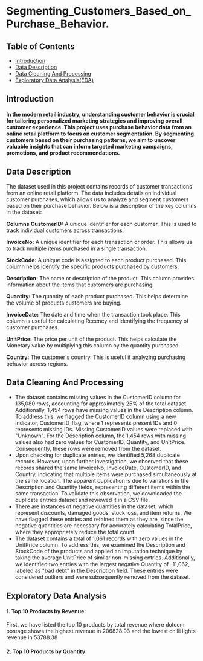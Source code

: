 # Segmenting_Customers_Based_on_Purchase_Behavior.

## Table of Contents
- [Introduction](#Introduction)
- [Data Description](#Data-Description)
- [Data Cleaning And Processing](#Data_Clening_And_Processing)
- [Exploratory Data Analysis(EDA)](#Exploratory_Data_Analysis)

## Introduction
#### In the modern retail industry, understanding customer behavior is crucial for tailoring personalized marketing strategies and improving overall customer experience. This project uses purchase behavior data from an online retail platform to focus on customer segmentation. By segmenting customers based on their purchasing patterns, we aim to uncover valuable insights that can inform targeted marketing campaigns, promotions, and product recommendations.

## Data Description
The dataset used in this project contains records of customer transactions from an online retail platform. The data includes details on individual customer purchases, which allows us to analyze and segment customers based on their purchase behavior. Below is a description of the key columns in the dataset:

**Columns**
**CustomerID:** A unique identifier for each customer. This is used to track individual customers across transactions.

**InvoiceNo:** A unique identifier for each transaction or order. This allows us to track multiple items purchased in a single transaction.

**StockCode:** A unique code is assigned to each product purchased. This column helps identify the specific products purchased by customers.

**Description:** The name or description of the product. This column provides information about the items that customers are purchasing.

**Quantity:** The quantity of each product purchased. This helps determine the volume of products customers are buying.

**InvoiceDate:** The date and time when the transaction took place. This column is useful for calculating Recency and identifying the frequency of customer purchases.

**UnitPrice:** The price per unit of the product. This helps calculate the Monetary value by multiplying this column by the quantity purchased.

**Country:** The customer's country. This is useful if analyzing purchasing behavior across regions.

## Data Cleaning And Processing
- The dataset contains missing values in the CustomerID column for 135,080 rows, accounting for approximately 25% of the total dataset. Additionally, 1,454 rows have missing values in the Description column. To address this, we flagged the CustomerID column using a new indicator, CustomerID_flag, where 1 represents present IDs and 0 represents missing IDs. Missing CustomerID values were replaced with "Unknown". For the Description column, the 1,454 rows with missing values also had zero values for CustomerID, Quantity, and UnitPrice. Consequently, these rows were removed from the dataset.
-  Upon checking for duplicate entries, we identified 5,268 duplicate records. However, upon further investigation, we observed that these records shared the same InvoiceNo, InvoiceDate, CustomerID, and Country, indicating that multiple items were purchased simultaneously at the same location. The apparent duplication is due to variations in the Description and Quantity fields, representing different items within the same transaction. To validate this observation, we downloaded the duplicate entries dataset and reviewed it in a CSV file.
- There are instances of negative quantities in the dataset, which represent discounts, damaged goods, stock loss, and item returns. We have flagged these entries and retained them as they are, since the negative quantities are necessary for accurately calculating TotalPrice, where they appropriately reduce the total count. 
- The dataset contains a total of 1,061 records with zero values in the UnitPrice column. To address this, we examined the Description and StockCode of the products and applied an imputation technique by taking the average UnitPrice of similar non-missing entries. Additionally, we identified two entries with the largest negative Quantity of -11,062, labeled as "bad debt" in the Description field. These entries were considered outliers and were subsequently removed from the dataset. 

## Exploratory Data Analysis
#### **1. Top 10 Products by Revenue:** 
First, we have listed the top 10 products by total revenue where dotcom postage shows the highest revenue in 206828.93 and the lowest chilli lights revenue in 53788.38 
#### 2. Top 10 Products by Quantity:

